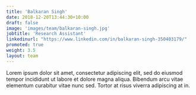 ```yaml
---
title: 'Balkaran Singh'
date: 2018-12-20T13:44:30+10:00
draft: false
image: 'images/team/balkaran-singh.jpg'
jobtitle: 'Research Assistant'
linkedinurl: "https://www.linkedin.com/in/balkaran-singh-350403179/"
promoted: true
weight: 3.5
layout: team
---
```


Lorem ipsum dolor sit amet, consectetur adipiscing elit, sed do eiusmod tempor incididunt ut labore et dolore magna aliqua. Bibendum arcu vitae elementum curabitur vitae nunc sed. Tortor at risus viverra adipiscing at in.
